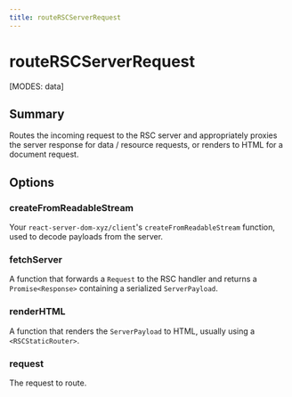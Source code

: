 ```yaml
---
title: routeRSCServerRequest
---
```


# routeRSCServerRequest

[MODES: data]

## Summary

Routes the incoming request to the RSC server and appropriately proxies the server response for data / resource requests, or renders to HTML for a document request.

## Options

### createFromReadableStream

Your `react-server-dom-xyz/client`'s `createFromReadableStream` function, used to decode payloads from the server.

### fetchServer

A function that forwards a `Request` to the RSC handler and returns a `Promise<Response>` containing a serialized `ServerPayload`.

### renderHTML

A function that renders the `ServerPayload` to HTML, usually using a `<RSCStaticRouter>`.

### request

The request to route.
